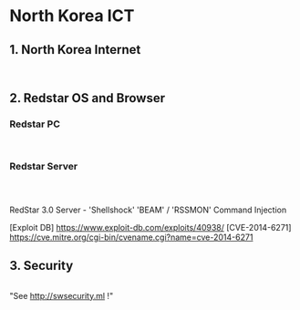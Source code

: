 # North Korea ICT 

## 1. North Korea Internet
~~~


~~~

## 2. Redstar OS and Browser
### Redstar PC
~~~


~~~

### Redstar Server
~~~
 
 
~~~
RedStar 3.0 Server - 'Shellshock' 'BEAM' / 'RSSMON' Command Injection

[Exploit DB] https://www.exploit-db.com/exploits/40938/
[CVE-2014-6271] https://cve.mitre.org/cgi-bin/cvename.cgi?name=cve-2014-6271

## 3. Security
~~~

~~~ 

"See http://swsecurity.ml !"
